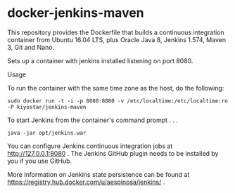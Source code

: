 docker-jenkins-maven
===================================

This repository provides the Dockerfile that builds a continuous integration container from Ubuntu 16.04 LTS, plus Oracle Java 8, Jenkins 1.574, Maven 3, Git and Nano.

Sets up a container with jenkins installed listening on port 8080.

Usage

To run the container with the same time zone as the host, do the following:

    sudo docker run -t -i -p 8080:8080 -v /etc/localtime:/etc/localtime:ro -P kiyostar/jenkins-maven

To start Jenkins from the container's command prompt . . .

    java -jar opt/jenkins.war

You can configure Jenkins continuous integration jobs at http://127.0.0.1:8080 .  The Jenkins GitHub plugin needs to be installed by you if you use GitHub.

More information on Jenkins state persistence can be found at https://registry.hub.docker.com/u/aespinosa/jenkins/ .
